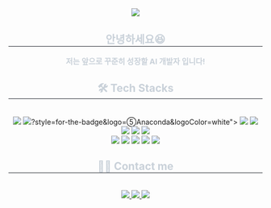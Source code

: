 <div align= "center">
    <img src="https://capsule-render.vercel.app/api?type=waving&color=gradient&height=240&text=상호의%20이모저모✅&animation=&fontColor=ffffff&fontSize=40" />
    </div>
    <div align= "center"> 
    <h2 style="border-bottom: 1px solid #21262d; color: #c9d1d9;"> 안녕하세요😆 </h2>  
    <div style="font-weight: 700; font-size: 15px; text-align: center; color: #c9d1d9;"> 저는 앞으로 꾸준히 성장할 AI 개발자 입니다!</li> </div> 
    </div>
    <div align= "center">
    <h2 style="border-bottom: 1px solid #21262d; color: #c9d1d9;"> 🛠️ Tech Stacks </h2> <br> 
    <div style="margin: 0 auto; text-align: center;" align= "center"> <img src="https://img.shields.io/badge/Python-3776AB?style=for-the-badge&logo=Python&logoColor=white">
        <img src="https://img.shields.io/badge/<svg role="img" viewBox="0 0 24 24" xmlns="http://www.w3.org/2000/svg"><title>Anaconda</title><path d="M12.045.033a12.181 12.182 0 00-1.361.078 17.512 17.513 0 011.813 1.433l.48.438-.465.45a15.047 15.048 0 00-1.126 1.205l-.178.215a8.527 8.527 0 01.86-.05 8.154 8.155 0 11-4.286 15.149 15.764 15.765 0 01-1.841.106h-.86a21.847 21.848 0 00.264 2.866 11.966 11.967 0 106.7-21.89zM8.17.678a12.181 12.182 0 00-2.624 1.275 15.506 15.507 0 011.813.43A18.551 18.552 0 018.17.678zM9.423.75a16.237 16.238 0 00-.995 1.998 16.15 16.152 0 011.605.66 6.98 6.98 0 01.43-.509c.234-.286.472-.559.716-.817A15.047 15.048 0 009.423.75zM4.68 2.949a14.969 14.97 0 000 2.336c.587-.065 1.196-.1 1.812-.107a16.617 16.617 0 01.48-1.748 16.48 16.481 0 00-2.292-.481zM3.62 3.5A11.938 11.938 0 001.762 5.88a17.004 17.004 0 011.877-.444A17.39 17.391 0 013.62 3.5zm4.406.287c-.143.437-.265.888-.38 1.347a8.255 8.255 0 011.67-.803c-.423-.2-.845-.38-1.29-.544zM6.3 6.216a14.051 14.052 0 00-1.555.108c.064.523.157 1.038.272 1.554a8.39 8.391 0 011.283-1.662zm-2.55.137a15.313 15.313 0 00-2.602.716h-.078v.079a17.104 17.105 0 001.267 2.544l.043.071.072-.049a16.309 16.31 0 011.734-1.083l.057-.035V8.54a16.867 16.868 0 01-.408-2.094v-.092zM.644 8.095l-.063.2A11.844 11.845 0 000 11.655v.209l.143-.152a17.706 17.707 0 011.584-1.447l.057-.043-.043-.064a16.18 16.18 0 01-1.025-1.87zm3.77 1.253l-.18.1c-.465.273-.93.573-1.375.889l-.065.05.05.064c.309.437.645.867.996 1.276l.137.165v-.208a8.176 8.176 0 01.364-2.15zM2.2 10.853l-.072.05a16.574 16.574 0 00-1.813 1.734l-.058.058.066.057a15.449 15.45 0 001.991 1.483l.072.05.043-.08a16.738 16.74 0 011.053-1.64v-.05l-.043-.05a16.99 16.99 0 01-1.19-1.54zm1.855 2.071l-.121.172a15.363 15.363 0 00-.917 1.433l-.043.072.071.043a16.61 16.61 0 001.562.766l.193.086-.086-.193a8.04 8.04 0 01-.66-2.172zm-3.976.48v.2a11.758 11.759 0 00.946 3.326l.078.186.072-.194a16.215 16.216 0 01.845-2l.057-.063-.064-.043a17.197 17.198 0 01-1.776-1.284zm2.543 1.805l-.035.08a15.764 15.765 0 00-.983 2.479v.08h.086a16.15 16.152 0 002.688.5l.072.007v-.086a17.562 17.563 0 01.164-2.056v-.065H4.55a16.266 16.266 0 01-1.849-.896zm2.544 1.169v.114a17.254 17.255 0 00-.151 1.828v.078h.931c.287 0 .624.014.946 0h.209l-.166-.129a8.011 8.011 0 01-1.64-1.834zm-3.29 2.1l.115.172a11.988 11.988 0 002.502 2.737l.157.129v-.201a22.578 22.58 0 01-.2-2.336v-.071h-.072a16.23 16.23 0 01-2.3-.387z"/></svg>?style=for-the-badge&logo=⑤Anaconda&logoColor=white">
        <img src="https://img.shields.io/badge/jupyter?style=for-the-badge&logo=Jupyter&logoColor=white">
          <img src="https://img.shields.io/badge/Keras-D00000?style=for-the-badge&logo=Keras&logoColor=white">
          <img src="https://img.shields.io/badge/Tensorflow-FF6F00?style=for-the-badge&logo=Tensorflow&logoColor=white">
          <img src="https://img.shields.io/badge/Selenium-43B02A?style=for-the-badge&logo=Selenium&logoColor=white">
          <img src="https://img.shields.io/badge/PyTorch-EE4C2C?style=for-the-badge&logo=PyTorch&logoColor=white">
          <br/><img src="https://img.shields.io/badge/HTML5-E34F26?style=for-the-badge&logo=HTML5&logoColor=white">
          <img src="https://img.shields.io/badge/CSS3-1572B6?style=for-the-badge&logo=CSS3&logoColor=white">
          <img src="https://img.shields.io/badge/Django-092E20?style=for-the-badge&logo=Django&logoColor=white">
          <img src="https://img.shields.io/badge/Amazon AWS-232F3E?style=for-the-badge&logo=Amazon AWS&logoColor=white">
          <img src="https://img.shields.io/badge/Git-F05032?style=for-the-badge&logo=Git&logoColor=white">
          <br/></div>
    </div>
    <div align= "center">
    <h2 style="border-bottom: 1px solid #21262d; color: #c9d1d9;"> 🧑‍💻 Contact me </h2> <br> 
    <div align= "center"> <a href=https://www.notion.so/097a1cd1a5264d70994484b39111054a> <img src="https://img.shields.io/badge/Notion-000000?style=for-the-badge&logo=Notion&logoColor=white&link=https://www.notion.so/097a1cd1a5264d70994484b39111054a"> </a>
         <a href=mailto:2sixdec@naver.com> <img src="https://img.shields.io/badge/Gmail-EA4335?style=for-the-badge&logo=Gmail&logoColor=white&link=mailto:2sixdec@naver.com"> </a>
         <a href=https://www.instagram.com/2sixdec/> <img src="https://img.shields.io/badge/Instagram-E4405F?style=for-the-badge&logo=Instagram&logoColor=white&link=https://www.instagram.com/2sixdec/"> </a>
          </div>  <br> 
    <div align= "center">  </div> 
    </div>
    
